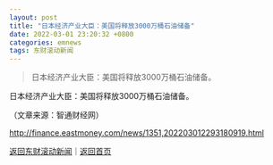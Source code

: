 ```yaml
---
layout: post
title: "日本经济产业大臣：美国将释放3000万桶石油储备"
date: 2022-03-01 23:20:32 +0800
categories: emnews
tags: 东财滚动新闻
---
```

> 日本经济产业大臣：美国将释放3000万桶石油储备。

<p>日本经济产业大臣：美国将释放3000万桶石油储备。</p><p class="em_media">（文章来源：智通财经网）</p>

<http://finance.eastmoney.com/news/1351,202203012293180919.html>

[返回东财滚动新闻](//finews.withounder.com/emnews/)｜[返回首页](//finews.withounder.com/)